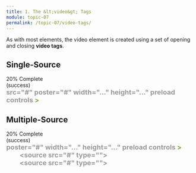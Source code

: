 ```yaml
---
title: 1. The &lt;video&gt; Tags
module: topic-07
permalink: /topic-07/video-tags/
---
```


<div class="divider-heading"></div>

As with most elements, the video element is created using a set of opening and closing **video tags**.


## Single-Source

<div class="panel panel-success">
  <div class="progress" style="margin-bottom: 0; border-bottom-left-radius: 0; border-bottom-right-radius: 0;">
    <div class="progress-bar progress-bar-success progress-bar-striped" role="progressbar" aria-valuenow="20" aria-valuemin="0" aria-valuemax="100" style="width: 20%">
      <span class="sr-only">20% Complete (success)</span>
    </div>
  </div>
  <div class="panel-body">
    <p style="font-size: large; margin: 0;"><span style="color: #79AF33; font-weight: bold;"><video</span> <span style="color: #999">src="#" poster="#" width="..." height="..." preload controls</span> <span style="color: #79AF33; font-weight: bold;">></span> <span style="color: #999;"></span> <span style="color: #79AF33; font-weight: bold;"></video></span></p>
  </div>
</div>


<div class="divider-pg"></div>


## Multiple-Source

<div class="panel panel-success">
  <div class="progress" style="margin-bottom: 0; border-bottom-left-radius: 0; border-bottom-right-radius: 0;">
    <div class="progress-bar progress-bar-success progress-bar-striped" role="progressbar" aria-valuenow="20" aria-valuemin="0" aria-valuemax="100" style="width: 20%">
      <span class="sr-only">20% Complete (success)</span>
    </div>
  </div>
  <div class="panel-body">
    <p style="font-size: large; margin: 0;"><span style="color: #79AF33; font-weight: bold;"><video</span> <span style="color: #999"> poster="#" width="..." height="..." preload controls</span> <span style="color: #79AF33; font-weight: bold;">></span>
        <br>
        <span style="color: #999; margin-left: 2em;">&lt;source src="#" type=""&gt;</span>
        <br>
        <span style="color: #999; margin-left: 2em;">&lt;source src="#" type=""&gt;</span>
        <br>
    <span style="color: #999;"></span> <span style="color: #79AF33; font-weight: bold;"></video></span></p>
  </div>
</div>
